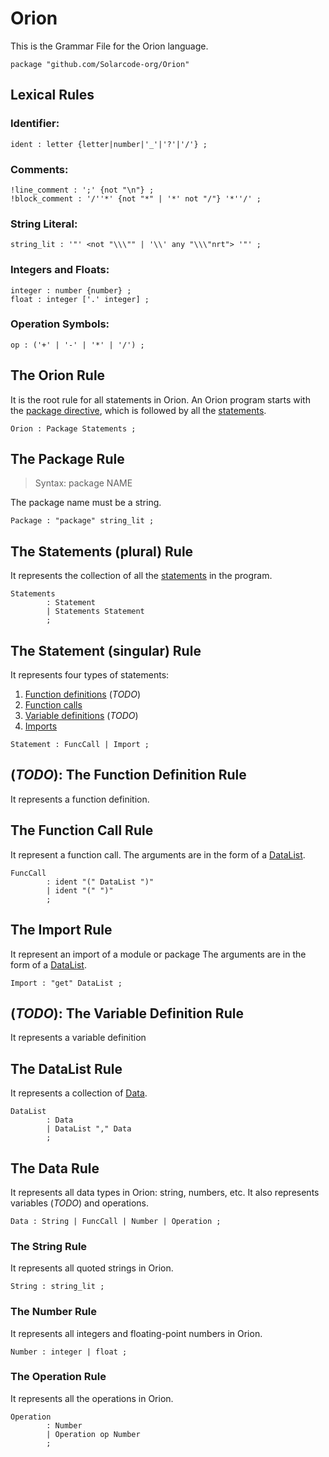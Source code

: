 <!-- 
Copyright © 2024 Arnab Phukan <iamarnab.phukan@gmail.com>

Licensed under the Apache License, Version 2.0 (the "License");
you may not use this file except in compliance with the License.
You may obtain a copy of the License at

	http://www.apache.org/licenses/LICENSE-2.0

Unless required by applicable law or agreed to in writing, software
distributed under the License is distributed on an "AS IS" BASIS,
WITHOUT WARRANTIES OR CONDITIONS OF ANY KIND, either express or implied.
See the License for the specific language governing permissions and
limitations under the License.
-->

# Orion

This is the Grammar File for the Orion language.

```
package "github.com/Solarcode-org/Orion"
```

## Lexical Rules

### Identifier:
```
ident : letter {letter|number|'_'|'?'|'/'} ;
```

### Comments:
```
!line_comment : ';' {not "\n"} ;
!block_comment : '/''*' {not "*" | '*' not "/"} '*''/' ;
```

### String Literal:
```
string_lit : '"' <not "\\\"" | '\\' any "\\\"nrt"> '"' ;
```

### Integers and Floats:
```
integer : number {number} ;
float : integer ['.' integer] ;
```

### Operation Symbols:
```
op : ('+' | '-' | '*' | '/') ;
```

## The Orion Rule

It is the root rule for all statements in Orion.
An Orion program starts with the [package directive](#the-package-rule),
which is followed by all the [statements](#the-statements-plural-rule).

```
Orion : Package Statements ;
```

## The Package Rule

> Syntax: package NAME

The package name must be a string.

```
Package : "package" string_lit ;
```

## The Statements (plural) Rule

It represents the collection of all the [statements](#the-statement-singular-rule) in the program.

```
Statements
        : Statement
        | Statements Statement
        ;
```

## The Statement (singular) Rule

It represents four types of statements:
  1. [Function definitions](#todo-the-function-definition-rule) (_TODO_)
  2. [Function calls](#the-function-call-rule)
  3. [Variable definitions](#todo-the-variable-definition-rule) (_TODO_)
  4. [Imports](#the-import-rule)

```
Statement : FuncCall | Import ; 
```

## (_TODO_): The Function Definition Rule

It represents a function definition.

## The Function Call Rule

It represent a function call.
The arguments are in the form of a [DataList](#the-datalist-rule).

```
FuncCall
        : ident "(" DataList ")"
        | ident "(" ")"
        ;
```

## The Import Rule

It represent an import of a module or package
The arguments are in the form of a [DataList](#the-datalist-rule).

```
Import : "get" DataList ;
```


## (_TODO_): The Variable Definition Rule

It represents a variable definition

## The DataList Rule

It represents a collection of [Data](#the-data-rule).

```
DataList
        : Data
        | DataList "," Data
        ;
```

## The Data Rule

It represents all data types in Orion: string, numbers, etc.
It also represents variables (_TODO_) and operations.

```
Data : String | FuncCall | Number | Operation ;
```

### The String Rule

It represents all quoted strings in Orion.

```
String : string_lit ;
```

### The Number Rule

It represents all integers and floating-point numbers in Orion.

```
Number : integer | float ;
```

### The Operation Rule

It represents all the operations in Orion.

```
Operation 
        : Number
        | Operation op Number
        ;
```
